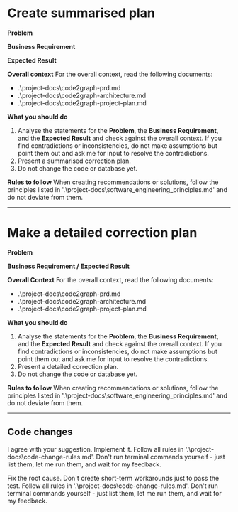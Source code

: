 # Create summarised plan

**Problem**

**Business Requirement**

**Expected Result**

**Overall context** 
For the overall context, read the following documents:
- .\project-docs\code2graph-prd.md 
- .\project-docs\code2graph-architecture.md 
- .\project-docs\code2graph-project-plan.md 

**What you should do** 
1. Analyse the statements for the **Problem**, the **Business Requirement**, and the **Expected Result** and check against the overall context. If you find contradictions or inconsistencies, do not make assumptions but point them out and ask me for input to resolve the contradictions.
2. Present a summarised correction plan.
3. Do not change the code or database yet. 

**Rules to follow**
When creating recommendations or solutions, follow the principles listed in '.\project-docs\software_engineering_principles.md' and do not deviate from them. 

---

# Make a detailed correction plan

**Problem**

**Business Requirement / Expected Result**

**Overall Context**
For the overall context, read the following documents:
- .\project-docs\code2graph-prd.md 
- .\project-docs\code2graph-architecture.md 
- .\project-docs\code2graph-project-plan.md 

**What you should do** 
1. Analyse the statements for the **Problem**, the **Business Requirement**, and the **Expected Result** and check against the overall context. If you find contradictions or inconsistencies, do not make assumptions but point them out and ask me for input to resolve the contradictions.
2. Present a detailed correction plan.
3. Do not change the code or database yet. 

**Rules to follow**
When creating recommendations or solutions, follow the principles listed in '.\project-docs\software_engineering_principles.md' and do not deviate from them. 

---

## Code changes

I agree with your suggestion. 
Implement it. Follow all rules in '.\project-docs\code-change-rules.md'. 
Don't run terminal commands yourself - just list them, let me run them, and wait for my feedback. 

Fix the root cause. Don`t create short-term workarounds just to pass the test. 
Follow all rules in '.\project-docs\code-change-rules.md'. 
Don't run terminal commands yourself - just list them, let me run them, and wait for my feedback. 
